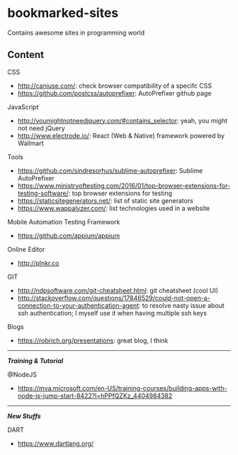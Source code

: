 # bookmarked-sites
Contains awesome sites in programming world

## Content
CSS
- http://caniuse.com/: check browser compatibility of a specifc CSS
- https://github.com/postcss/autoprefixer: AutoPrefixer github page

JavaScript
- http://youmightnotneedjquery.com/#contains_selector: yeah, you might not need jQuery
- http://www.electrode.io/: React (Web & Native) framework powered by Wallmart

Tools
- https://github.com/sindresorhus/sublime-autoprefixer: Sublime AutoPrefixer
- https://www.ministryoftesting.com/2016/01/top-browser-extensions-for-testing-software/: top browser extensions for testing
- https://staticsitegenerators.net/: list of static site generators
- https://www.wappalyzer.com/: list technologies used in a website

Mobile Automation Testing Framework
- https://github.com/appium/appium

Online Editor
- http://plnkr.co

GIT
- http://ndpsoftware.com/git-cheatsheet.html: git cheatsheet (cool UI)
- http://stackoverflow.com/questions/17846529/could-not-open-a-connection-to-your-authentication-agent: to resolve nasty issue about ssh authentication; I myself use it when having multiple ssh keys

Blogs
- https://robrich.org/presentations: great blog, I think

---

***Training & Tutorial***

@NodeJS
- https://mva.microsoft.com/en-US/training-courses/building-apps-with-node-js-jump-start-8422?l=hPPfQZKz_4404984382


---
***New Stuffs***

DART
- https://www.dartlang.org/
